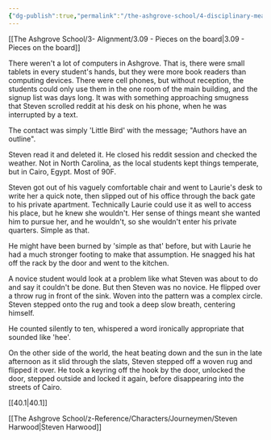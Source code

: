 ```yaml
---
{"dg-publish":true,"permalink":"/the-ashgrove-school/4-disciplinary-measures/4-00/"}
---
```


[[The Ashgrove School/3- Alignment/3.09 - Pieces on the board\|3.09 - Pieces on the board]]

There weren't a lot of computers in Ashgrove. That is, there were small tablets in every student's hands, but they were more book readers than computing devices. There were cell phones, but without reception, the students could only use them in the one room of the main building, and the signup list was days long. It was with something approaching smugness that Steven scrolled reddit at his desk on his phone, when he was interrupted by a text. 

The contact was simply 'Little Bird' with the message; "Authors have an outline".

Steven read it and deleted it. He closed his reddit session and checked the weather. Not in North Carolina, as the local students kept things temperate, but in Cairo, Egypt. Most of 90F. 

Steven got out of his vaguely comfortable chair and went to Laurie's desk to write her a quick note, then slipped out of his office through the back gate to his private apartment. Technically Laurie could use it as well to access his place, but he knew she wouldn't. Her sense of things meant she wanted him to pursue her, and he wouldn't, so she wouldn't enter his private quarters. Simple as that.

He might have been burned by 'simple as that' before, but with Laurie he had a much stronger footing to make that assumption. He snagged his hat off the rack by the door and went to the kitchen.

A novice student would look at a problem like what Steven was about to do and say it couldn't be done. But then Steven was no novice. He flipped over a throw rug in front of the sink. Woven into the pattern was a complex circle. Steven stepped onto the rug and took a deep slow breath, centering himself. 

He counted silently to ten, whispered a word ironically appropriate that sounded like 'hee'. 

On the other side of the world, the heat beating down and the sun in the late afternoon as it slid through the slats, Steven stepped off a woven rug and flipped it over. He took a keyring off the hook by the door, unlocked the door, stepped outside and locked it again, before disappearing into the streets of Cairo.

[[40.1\|40.1]]

[[The Ashgrove School/z-Reference/Characters/Journeymen/Steven Harwood\|Steven Harwood]]
